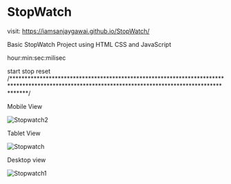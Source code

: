 # StopWatch

visit: https://iamsanjaygawai.github.io/StopWatch/

Basic StopWatch Project using HTML CSS and JavaScript


hour:min:sec:milisec


start  stop  reset
/*****************************************************************************************************************************************************/







Mobile View


![Stopwatch2](https://user-images.githubusercontent.com/112196917/226758763-ab84a7d8-85b4-4a69-b6a6-7e26dc29edda.PNG)




Tablet View



![Stopwatch](https://user-images.githubusercontent.com/112196917/226758522-38b0f9ab-b5d1-4df7-8fab-47e9c8bb0d25.PNG)



Desktop view


![Stopwatch1](https://user-images.githubusercontent.com/112196917/226758552-2aab8c9c-44dd-4a63-9f40-72dc4f5e6025.PNG)

